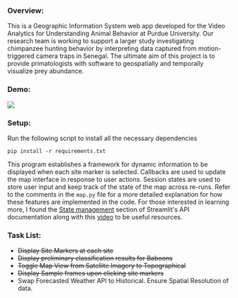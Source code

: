 
### Overview:
This is a Geographic Information System web app developed for the Video Analytics for Understanding Animal Behavior at Purdue University. Our research team is working to support a larger study investigating chimpanzee hunting behavior by interpreting data captured from motion-triggered camera traps in Senegal. The ultimate aim of this project is to provide primatologists with software to geospatially and temporally visualize prey abundance.

### Demo:
![](https://github.com/shaanchanchani/Visualization-Tool/blob/main/Demo2.gif)


### Setup:
Run the following script to install all the necessary dependencies
```
pip install -r requirements.txt
```
This program establishes a framework for dynamic information to be displayed when each site marker is selected. Callbacks are used to update the map interface in response to user actions. Session states are used to store user input and keep track of the state of the map across re-runs. Refer to the comments in the `map.py` file for a more detailed explanation for how these features are implemented in the code. For those interested in learning more, I found the [State management](https://docs.streamlit.io/library/api-reference/session-state) section of Streamlit's API documentation along with this [video](https://www.youtube.com/watch?v=5l9COMQ3acc&ab_channel=M%C4%B1sraTurp) to be useful resources.



### Task List:
- ~~Display Site Markers at each site~~
- ~~Display preliminary classification results for Baboons~~ 
- ~~Toggle Map View from Satellite Imagery to Topographical~~
- ~~Display Sample frames upon clicking site markers~~
- Swap Forecasted Weather API to Historical. Ensure Spatial Resolution of data.
